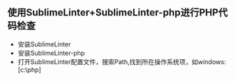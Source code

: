 ## 使用SublimeLinter+SublimeLinter-php进行PHP代码检查
* 安装SublimeLinter
* 安装SublimeLinter-php
* 打开SublimeLinter配置文件，搜索Path,找到所在操作系统项，如windows:[c:\\php]
